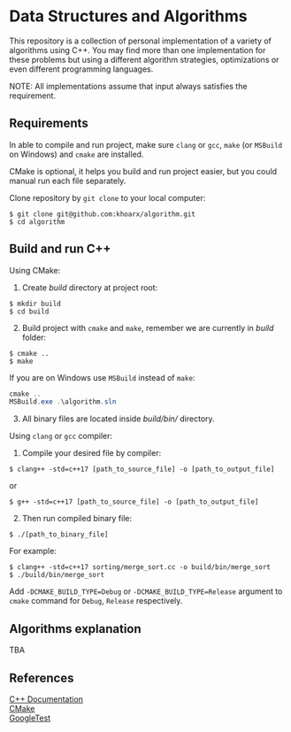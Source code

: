 # Data Structures and Algorithms
This repository is a collection of personal implementation of a variety of algorithms using C++. You may find more than one implementation for these problems but using a different algorithm strategies, optimizations or even different programming languages.

NOTE: All implementations assume that input always satisfies the requirement.

## Requirements
In able to compile and run project, make sure `clang` or `gcc`, `make` (or `MSBuild` on Windows) and `cmake` are installed.

CMake is optional, it helps you build and run project easier, but you could manual run each file separately.

Clone repository by `git clone` to your local computer:
```shell script
$ git clone git@github.com:khoarx/algorithm.git
$ cd algorithm
```

## Build and run C++
Using CMake:
1. Create _build_ directory at project root:
```shell script
$ mkdir build
$ cd build
```
2. Build project with `cmake` and `make`, remember we are currently in _build_ folder:
```shell script
$ cmake ..
$ make
```
If you are on Windows use `MSBuild` instead of `make`:
```powershell
cmake ..
MSBuild.exe .\algorithm.sln
```
3. All binary files are located inside _build/bin/_ directory.

Using `clang` or `gcc` compiler:
1. Compile your desired file by compiler:
```shell script
$ clang++ -std=c++17 [path_to_source_file] -o [path_to_output_file]
```
or
```shell script
$ g++ -std=c++17 [path_to_source_file] -o [path_to_output_file]
```
2. Then run compiled binary file:
```shell script
$ ./[path_to_binary_file]
```
For example:
```shell script
$ clang++ -std=c++17 sorting/merge_sort.cc -o build/bin/merge_sort
$ ./build/bin/merge_sort
```

Add `-DCMAKE_BUILD_TYPE=Debug` or `-DCMAKE_BUILD_TYPE=Release` argument to `cmake` command for `Debug`, `Release` respectively.

## Algorithms explanation
TBA

## References
[C++ Documentation](https://isocpp.org/) \
[CMake](https://cmake.org/documentation/) \
[GoogleTest](https://google.github.io/googletest/)
